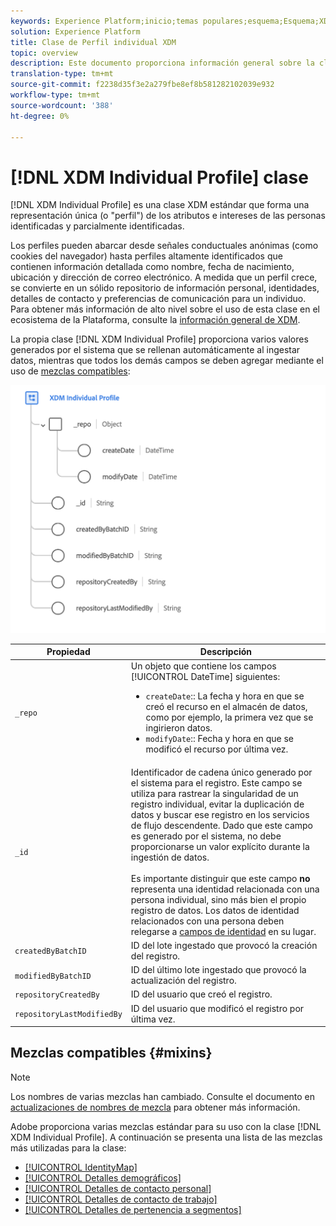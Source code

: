 ```yaml
---
keywords: Experience Platform;inicio;temas populares;esquema;Esquema;XDM;perfil individual;campos;esquemas;Esquemas;mapa de identidad;mapa de identidad;mapa de identidad;mapa de Esquema;mapa;mapa;unión esquema;unión
solution: Experience Platform
title: Clase de Perfil individual XDM
topic: overview
description: Este documento proporciona información general sobre la clase de Perfil individual XDM.
translation-type: tm+mt
source-git-commit: f2238d35f3e2a279fbe8ef8b581282102039e932
workflow-type: tm+mt
source-wordcount: '388'
ht-degree: 0%

---
```



# [!DNL XDM Individual Profile] clase

[!DNL XDM Individual Profile] es una clase XDM estándar que forma una representación única (o &quot;perfil&quot;) de los atributos e intereses de las personas identificadas y parcialmente identificadas.

Los perfiles pueden abarcar desde señales conductuales anónimas (como cookies del navegador) hasta perfiles altamente identificados que contienen información detallada como nombre, fecha de nacimiento, ubicación y dirección de correo electrónico. A medida que un perfil crece, se convierte en un sólido repositorio de información personal, identidades, detalles de contacto y preferencias de comunicación para un individuo. Para obtener más información de alto nivel sobre el uso de esta clase en el ecosistema de la Plataforma, consulte la [información general de XDM](../home.md#data-behaviors).

La propia clase [!DNL XDM Individual Profile] proporciona varios valores generados por el sistema que se rellenan automáticamente al ingestar datos, mientras que todos los demás campos se deben agregar mediante el uso de [mezclas compatibles](#mixins):

![](../images/classes/individual-profile.png)

| Propiedad | Descripción |
| --- | --- |
| `_repo` | Un objeto que contiene los campos [!UICONTROL DateTime] siguientes: <ul><li>`createDate`:: La fecha y hora en que se creó el recurso en el almacén de datos, como por ejemplo, la primera vez que se ingirieron datos.</li><li>`modifyDate`:: Fecha y hora en que se modificó el recurso por última vez.</li></ul> |
| `_id` | Identificador de cadena único generado por el sistema para el registro. Este campo se utiliza para rastrear la singularidad de un registro individual, evitar la duplicación de datos y buscar ese registro en los servicios de flujo descendente. Dado que este campo es generado por el sistema, no debe proporcionarse un valor explícito durante la ingestión de datos.<br><br>Es importante distinguir que este campo  **no** representa una identidad relacionada con una persona individual, sino más bien el propio registro de datos. Los datos de identidad relacionados con una persona deben relegarse a [campos de identidad](../schema/composition.md#identity) en su lugar. |
| `createdByBatchID` | ID del lote ingestado que provocó la creación del registro. |
| `modifiedByBatchID` | ID del último lote ingestado que provocó la actualización del registro. |
| `repositoryCreatedBy` | ID del usuario que creó el registro. |
| `repositoryLastModifiedBy` | ID del usuario que modificó el registro por última vez. |

## Mezclas compatibles {#mixins}

>[!NOTE]
>
>Los nombres de varias mezclas han cambiado. Consulte el documento en [actualizaciones de nombres de mezcla](../mixins/name-updates.md) para obtener más información.

Adobe proporciona varias mezclas estándar para su uso con la clase [!DNL XDM Individual Profile]. A continuación se presenta una lista de las mezclas más utilizadas para la clase:

* [[!UICONTROL IdentityMap]](../mixins/profile/identitymap.md)
* [[!UICONTROL Detalles demográficos]](../mixins/profile/person-details.md)
* [[!UICONTROL Detalles de contacto personal]](../mixins/profile/personal-details.md)
* [[!UICONTROL Detalles de contacto de trabajo]](../mixins/profile/work-details.md)
* [[!UICONTROL Detalles de pertenencia a segmentos]](../mixins/profile/segmentation.md)